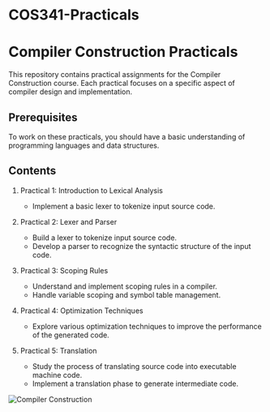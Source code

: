 # COS341-Practicals
# Compiler Construction Practicals

This repository contains practical assignments for the Compiler Construction course. Each practical focuses on a specific aspect of compiler design and implementation.

## Prerequisites
To work on these practicals, you should have a basic understanding of programming languages and data structures.

## Contents
1. Practical 1: Introduction to Lexical Analysis
   - Implement a basic lexer to tokenize input source code.

2. Practical 2: Lexer and Parser
   - Build a lexer to tokenize input source code.
   - Develop a parser to recognize the syntactic structure of the input code.

3. Practical 3: Scoping Rules
   - Understand and implement scoping rules in a compiler.
   - Handle variable scoping and symbol table management.

4. Practical 4: Optimization Techniques
   - Explore various optimization techniques to improve the performance of the generated code.

5. Practical 5: Translation
   - Study the process of translating source code into executable machine code.
   - Implement a translation phase to generate intermediate code.



![Compiler Construction](images/compiler-construction.jpg)
